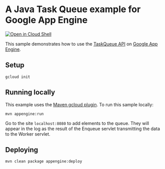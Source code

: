 # A Java Task Queue example for Google App Engine

<a href="https://console.cloud.google.com/cloudshell/open?git_repo=https://github.com/GoogleCloudPlatform/java-docs-samples&page=editor&open_in_editor=appengine-java21/taskqueues-push/README.md">
<img alt="Open in Cloud Shell" src ="http://gstatic.com/cloudssh/images/open-btn.png"></a>

This sample demonstrates how to use the [TaskQueue API][taskqueue-api] on [Google App
Engine][ae-docs].

[taskqueue-api]: https://cloud.google.com/appengine/docs/java/javadoc/com/google/appengine/api/taskqueue/package-summary
[ae-docs]: https://cloud.google.com/appengine/docs/java/

## Setup

    gcloud init

## Running locally
This example uses the
[Maven gcloud plugin](https://cloud.google.com/appengine/docs/java/tools/using-maven).
To run this sample locally:

    mvn appengine:run

Go to the site `localhost:8080` to add elements to the queue.  They will appear in the log as the result of the Enqueue servlet transmitting the data to the Worker servlet.

## Deploying

    mvn clean package appengine:deploy

